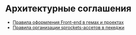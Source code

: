 Архитектурные соглашения
========================

* [Правила оформления Front-end в гемах и проектах](gems_n_projects/README.md)
* [Правила организации sprockets-ассетов в пекеджи](sprockets-assets-packages/README.md)
